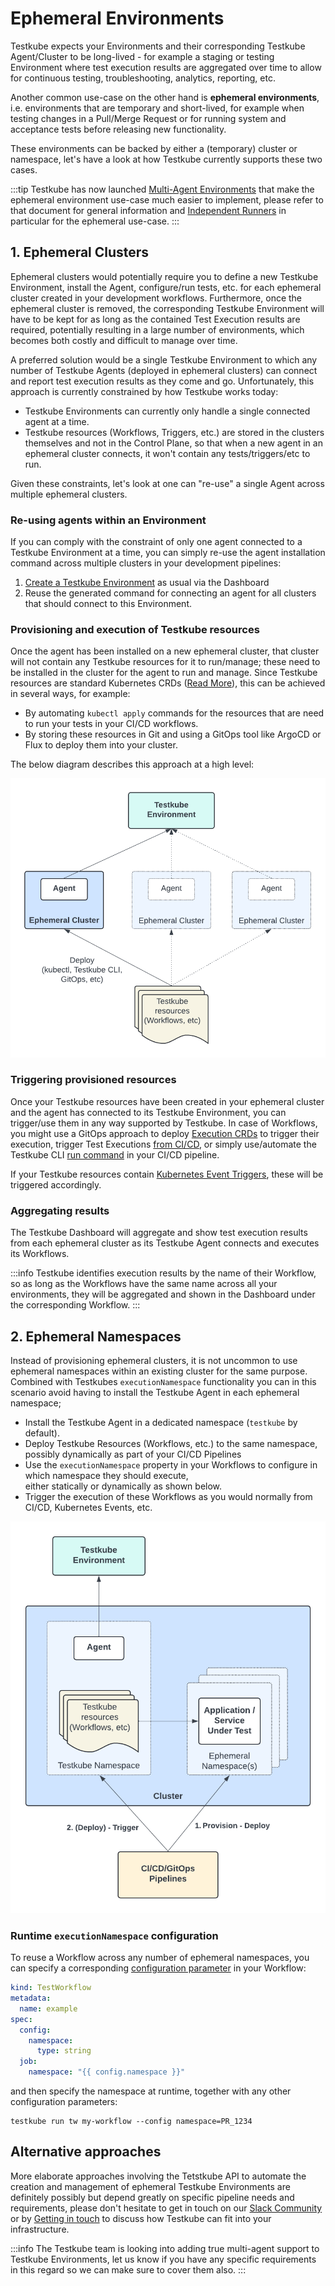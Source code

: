 # Ephemeral Environments

Testkube expects your Environments and their corresponding Testkube Agent/Cluster to be long-lived - 
for example a staging or testing Environment where test execution results are aggregated over time to allow for 
continuous testing, troubleshooting, analytics, reporting, etc. 

Another common use-case on the other hand is **ephemeral environments**, i.e. environments that are temporary and 
short-lived, for example when testing changes in a Pull/Merge Request or for running system and acceptance tests 
before releasing new functionality.

These environments can be backed by either a (temporary) cluster or namespace, let's have a look at how Testkube
currently supports these two cases.

:::tip
Testkube has now launched [Multi-Agent Environments](/articles/install/multi-agent) that make the ephemeral 
environment use-case much easier to implement, please refer to that document for general information and 
[Independent Runners](/articles/install/multi-agent#independent-runners) in particular for the ephemeral use-case.
:::

## 1. Ephemeral Clusters
 
Ephemeral clusters would potentially require you to define a new Testkube Environment, install the Agent, 
configure/run tests, etc. for each ephemeral cluster created in your development workflows. Furthermore, 
once the ephemeral cluster is removed, the corresponding Testkube Environment will have to be kept for as long as
the contained Test Execution results are required, potentially resulting in a large number of environments,
which becomes both costly and difficult to manage over time.

A preferred solution would be a single Testkube Environment to which any number of Testkube Agents (deployed
in ephemeral clusters) can connect and report test execution results as they come and go. Unfortunately,
this approach is currently constrained by how Testkube works today:

- Testkube Environments can currently only handle a single connected agent at a time. 
- Testkube resources (Workflows, Triggers, etc.) are stored in the clusters themselves and not in the Control Plane, 
  so that when a new agent in an ephemeral cluster connects, it won't contain any tests/triggers/etc to run.

Given these constraints, let's look at one can "re-use" a single Agent across multiple ephemeral clusters.

### Re-using agents within an Environment

If you can comply with the constraint of only one agent connected to a Testkube Environment at a time, you 
can simply re-use the agent installation command across multiple clusters in your development pipelines:

1. [Create a Testkube Environment](/testkube-pro/articles/environment-management#creating-a-new-environment) as usual via the Dashboard
2. Reuse the generated command for connecting an agent for all clusters that should connect to this Environment. 

### Provisioning and execution of Testkube resources

Once the agent has been installed on a new ephemeral cluster, that cluster will not contain any Testkube resources 
for it to run/manage; these need to be installed in the cluster for the agent to run and manage. Since Testkube 
resources are standard Kubernetes CRDs ([Read More](http://localhost:3000/articles/crds)), this can be achieved in 
several ways, for example:

- By automating `kubectl apply` commands for the resources that are need to run your tests in your CI/CD workflows.
- By storing these resources in Git and using a GitOps tool like ArgoCD or Flux to deploy them into your cluster.

The below diagram describes this approach at a high level:

![Environment with Reused Agents](images/reused-agents-environment.png)

### Triggering provisioned resources

Once your Testkube resources have been created in your ephemeral cluster and the agent has connected to its 
Testkube Environment, you can trigger/use them in any way supported by Testkube. In case of Workflows, you 
might use a GitOps approach to deploy [Execution CRDs](/articles/test-executions) to trigger their execution, 
trigger Test Executions [from CI/CD](/articles/cicd-overview), or simply use/automate the 
Testkube CLI [run command](/cli/testkube-run) in your CI/CD pipeline.

If your Testkube resources contain [Kubernetes Event Triggers](/articles/test-triggers), these will be triggered accordingly.

### Aggregating results

The Testkube Dashboard will aggregate and show test execution results from each ephemeral cluster as its Testkube Agent 
connects and executes its Workflows. 

:::info
Testkube identifies execution results by the name of their Workflow, so as long as the Workflows have the same name
across all your environments, they will be aggregated and shown in the Dashboard under the corresponding Workflow.
:::

## 2. Ephemeral Namespaces

Instead of provisioning ephemeral clusters, it is not uncommon to use ephemeral namespaces within an existing cluster
for the same purpose. Combined with Testkubes `executionNamespace` functionality you can in this scenario avoid
having to install the Testkube Agent in each ephemeral namespace;

- Install the Testkube Agent in a dedicated namespace (`testkube` by default).
- Deploy Testkube Resources (Workflows, etc.) to the same namespace, possibly dynamically as part of your CI/CD Pipelines
- Use the `executionNamespace` property in your Workflows to configure in which namespace they should execute,  
  either statically or dynamically as shown below.
- Trigger the execution of these Workflows as you would normally from CI/CD, Kubernetes Events, etc. 

![Ephemeral Namespaces](images/ephemeral-namespaces.png)

### Runtime `executionNamespace` configuration

To reuse a Workflow across any number of ephemeral namespaces, you can specify a corresponding 
[configuration parameter](/articles/test-workflows-examples-configuration) in your Workflow:

```yaml
kind: TestWorkflow
metadata:
  name: example
spec:
  config:
    namespace:
      type: string
  job:
    namespace: "{{ config.namespace }}"
```

and then specify the namespace at runtime, together with any other configuration parameters:

```
testkube run tw my-workflow --config namespace=PR_1234
```

## Alternative approaches

More elaborate approaches involving the Tetstkube API to automate the creation and management of 
ephemeral Testkube Environments are definitely possibly but depend greatly on specific pipeline needs
and requirements, please don't hesitate to get in touch on 
our [Slack Community](https://bit.ly/testkube-slack) or by [Getting in touch](https://testkube.io/contact) to
discuss how Testkube can fit into your infrastructure.

:::info
The Testkube team is looking into adding true multi-agent support to Testkube Environments, let us know if you have
any specific requirements in this regard so we can make sure to cover them also.
:::
